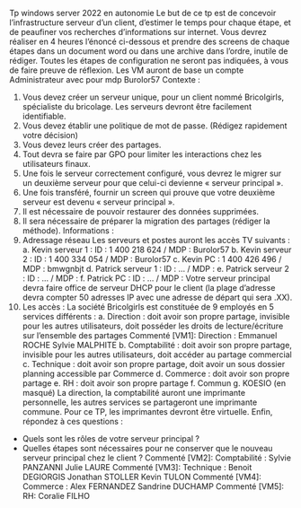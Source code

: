 Tp windows server 2022 en autonomie
Le but de ce tp est de concevoir l’infrastructure serveur d’un client, d’estimer le temps pour chaque étape, et de peaufiner vos recherches d’informations sur internet.
Vous devrez réaliser en 4 heures l’énoncé ci-dessous et prendre des screens de chaque étapes dans un document word ou dans une archive dans l’ordre, inutile de rédiger. Toutes les étapes de configuration ne seront pas indiquées, à vous de faire preuve de réflexion. Les VM auront de base un compte Administrateur avec pour mdp Burolor57
Contexte :
1. Vous devez créer un serveur unique, pour un client nommé Bricolgirls, spécialiste du bricolage. Les serveurs devront être facilement identifiable.
2. Vous devez établir une politique de mot de passe. (Rédigez rapidement votre décision)
3. Vous devez leurs créer des partages.
4. Tout devra se faire par GPO pour limiter les interactions chez les utilisateurs finaux.
5. Une fois le serveur correctement configuré, vous devrez le migrer sur un deuxième serveur pour que celui-ci devienne « serveur principal ».
6. Une fois transféré, fournir un screen qui prouve que votre deuxième serveur est devenu « serveur principal ».
7. Il est nécessaire de pouvoir restaurer des données supprimées.
8. Il sera nécessaire de préparer la migration des partages (rédiger la méthode).
Informations :
1. Adressage réseau
Les serveurs et postes auront les accès TV suivants :
a. Kevin serveur 1 : ID : 1 400 218 624 / MDP : Burolor57
b. Kevin serveur 2 : ID : 1 400 334 054 / MDP : Burolor57 c. Kevin PC : 1 400 426 496 / MDP : bmwgnbjt
d. Patrick serveur 1 : ID : … / MDP :
e. Patrick serveur 2 : ID : … / MDP :
f. Patrick PC : ID : … / MDP :
Votre serveur principal devra faire office de serveur DHCP pour le client (la plage d’adresse devra compter 50 adresses IP avec une adresse de départ qui sera .XX).
2. Les accès :
La société Bricolgirls est constituée de 9 employés en 5 services différents : a. Direction : doit avoir son propre partage, invisible pour les autres utilisateurs, doit posséder les droits de lecture/écriture sur l’ensemble des partages
Commenté [VM1]: Direction : Emmanuel ROCHE Sylvie MALPHITE
b. Comptabilité : doit avoir son propre partage, invisible pour les autres utilisateurs, doit accéder au partage commercial c. Technique : doit avoir son propre partage, doit avoir un sous dossier planning accessible par Commerce d. Commerce : doit avoir son propre partage e. RH : doit avoir son propre partage
f. Commun
g. KOESIO (en masqué)
La direction, la comptabilité auront une imprimante personnelle, les autres services se partageront une imprimante commune.
Pour ce TP, les imprimantes devront être virtuelle.
Enfin, répondez à ces questions :
- Quels sont les rôles de votre serveur principal ?
- Quelles étapes sont nécessaires pour ne conserver que le nouveau serveur principal chez le client ?
Commenté [VM2]: Comptabilité : Sylvie PANZANNI Julie LAURE
Commenté [VM3]: Technique :
Benoit DEGIORGIS
Jonathan STOLLER
Kevin TULON
Commenté [VM4]: Commerce :
Alex FERNANDEZ Sandrine DUCHAMP
Commenté [VM5]: RH: Coralie FILHO
